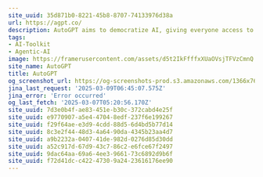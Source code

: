 ```yaml
---
site_uuid: 35d871b0-8221-45b8-8707-74133976d38a
url: https://agpt.co/
description: AutoGPT aims to democratize AI, giving everyone access to powerful digital assistants. Our goal is to help you achieve more with less effort and cost.
tags:
- AI-Toolkit
- Agentic-AI
image: https://framerusercontent.com/assets/d5t2IkFfffxXUaOVsjTFVzCmnQ.png
site_name: AutoGPT
title: AutoGPT
og_screenshot_url: https://og-screenshots-prod.s3.amazonaws.com/1366x768/80/false/2ce7c1f399a06ecc9017f17e0c1ae1f59a5b8fd960d075a4b0e92d59abdb9ea2.jpeg
jina_last_request: '2025-03-09T06:45:07.575Z'
jina_error: 'Error occurred'
og_last_fetch: '2025-03-07T05:20:56.170Z'
site_uuid: 7d3e0b4f-ae83-451e-b30c-372cabd4e25f
site_uuid: e9770907-a5e4-4704-8edf-237f6e199267
site_uuid: f29f64ae-e3d9-4cdd-88d5-6d4bd5b77d14
site_uuid: 8c3e2f44-48d3-4a64-90da-4345b23aa4d7
site_uuid: a9b2232a-0407-41de-982d-0276d85d30dd
site_uuid: a52c917d-67d9-43c7-86c2-e6fce67f2497
site_uuid: 9dac64aa-69a6-4ee3-9661-73c6892d9b6f
site_uuid: f72d41dc-c422-4730-9a24-23616176ee90
---
```


